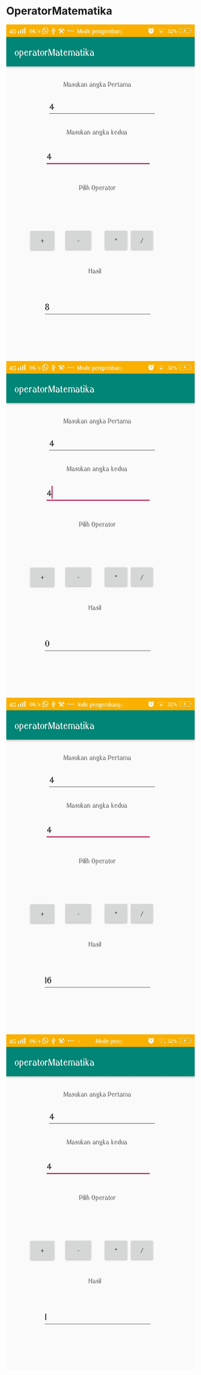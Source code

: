 # OperatorMatematika
![alt txt](https://github.com/Firdareynikaa/OperatorMatematika/blob/master/Screenshot_20190225_195952.jpg?raw=true)
![alt txt](https://github.com/Firdareynikaa/OperatorMatematika/blob/master/Screenshot_20190225_195957.jpg?raw=true)
![alt txt](https://github.com/Firdareynikaa/OperatorMatematika/blob/master/Screenshot_20190225_200000.jpg?raw=true)
![alt txt](https://github.com/Firdareynikaa/OperatorMatematika/blob/master/Screenshot_20190225_200003.jpg?raw=true)
